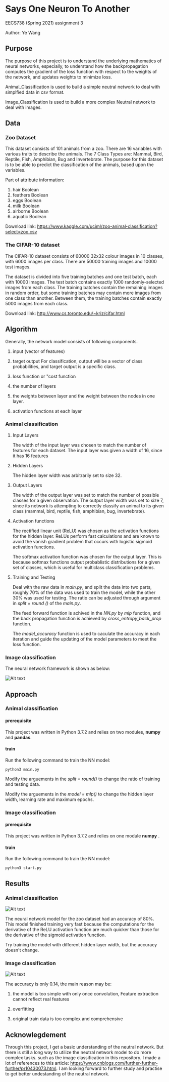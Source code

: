 # Says One Neuron To Another

  EECS738 (Spring 2021) assignment 3

  Author: Ye Wang

## Purpose

The purpose of this project is to understand the underlying mathematics of neural networks, especially, to understand how the backpropagation computes the gradient of the loss function with respect to the weights of the network, and updates weights to minimize loss.

Animal_Classification is used to build a simple neutral network to deal with simplfied data in csv format. 

Image_Classification is used to build a more complex Neutral network to deal with images. 

## Data

### Zoo Dataset

This dataset consists of 101 animals from a zoo. There are 16 variables with various traits to describe the animals. The 7 Class Types are: Mammal, Bird, Reptile, Fish, Amphibian, Bug and Invertebrate. The purpose for this dataset is to be able to predict the classification of the animals, based upon the variables.

Part of attribute information:

1.	hair Boolean
2.	feathers Boolean
3.	eggs Boolean
4.	milk Boolean
5.	airborne Boolean
6.	aquatic Boolean

Download link: https://www.kaggle.com/uciml/zoo-animal-classification?select=zoo.csv

### The CIFAR-10 dataset

The CIFAR-10 dataset consists of 60000 32x32 colour images in 10 classes, with 6000 images per class. There are 50000 training images and 10000 test images.

The dataset is divided into five training batches and one test batch, each with 10000 images. The test batch contains exactly 1000 randomly-selected images from each class. The training batches contain the remaining images in random order, but some training batches may contain more images from one class than another. Between them, the training batches contain exactly 5000 images from each class.

Download link: http://www.cs.toronto.edu/~kriz/cifar.html

## Algorithm


Generally, the network model consists of following conponents.

 1. input (vector of features)
 
 2. target output
   For classification, output will be a vector of class probabilities, and target output is a specific class.
   
 3. loss function or "cost function
 
 4. the number of layers
 
 5. the weights between layer and the weight between the nodes in one layer.
 
 6. activation functions at each layer


### Animal classification


1. Input Layers

    The width of the input layer was chosen to match the number of features for each dataset. The input layer was given a width of 16, since it has 16 features

2. Hidden Layers

    The hidden layer width was arbitrarily set to size 32.

3. Output Layers

    The width of the output layer was set to match the number of possible classes for a given observation. The output layer width was set to size 7, since its network is attempting to correctly classify an animal to its given class (mammal, bird, reptile, fish, amphibian, bug, invertebrate). 

4. Activation functions

    The rectified linear unit (ReLU) was chosen as the activation functions for the hidden layer. ReLUs perform fast calculations and are known to avoid the vanish gradient problem that occurs with logistic sigmoid activation functions.
  
    The softmax activation function was chosen for the output layer. This is because softmax functions output probablistic distributions for a given set of classes, which is useful for multiclass classification problems.

5. Training and Testing

    Deal with the raw data in _main.py_, and split the data into two parts, roughly 70% of the data was used to train the model, while the other 30% was used for testing. The ratio can be adjusted through argument in _split = round ()_ of the _main.py_.
  
    The feed forward function is achived in the _NN.py_ by _mlp_ function, and the back propagation function is achieved by _cross_entropy_back_prop_ function.
  
    The _model_accuracy_ function is used to caculate the accuracy in each iteration and guide the updating of the model parameters to meet the loss function.
  

### Image classification

The neural network framework is shown as below:

![Alt text](https://github.com/yeah61/Says-One-Neuron-to-Another/blob/main/Image_Classification/model%20framework.png)

## Approach

### Animal classification

#### prerequisite

   This project was written in Python 3.7.2 and relies on two modules, **numpy** and **pandas**.

#### train 

   Run the following command to train the NN model:

```
python3 main.py
```

   Modify the arguements in the _split = round()_ to change the ratio of training and testing data.

   Modify the arguements in the _model = mlp()_ to change the hidden layer width, learning rate and maximum epochs.

### Image classification

#### prerequisite

   This project was written in Python 3.7.2 and relies on one module **numpy** .

#### train 

   Run the following command to train the NN model:

```
python3 start.py
```
## Results

### Animal classification

![Alt text](https://github.com/yeah61/Says-One-Neuron-to-Another/blob/main/Animal_Classification/animal_classification_result.png)

The neural network model for the zoo dataset had an accuracy of 80%. This model finished training very fast because the computations for the derivative of the ReLU activation function are much quicker than those for the derivative of the sigmoid activation function.

Try training the model with different hidden layer width, but the accuracy doesn't change.

### Image classification

![Alt text](https://github.com/yeah61/Says-One-Neuron-to-Another/blob/main/Image_Classification/Image_classification_result.png)

The accuracy is only 0.14, the main reason may be: 

1. the model is too simple with only once convolution, Feature extraction cannot reflect real features

2. overfitting

3. original train data is too complex and comprehensive

## Acknowlegdement

Through this project, I get a basic understanding of the neutral network. But there is still a long way to utilize the neutral network model to do more complex tasks.
such as the image classification in this repository. I made a lot of references to this article: 
https://www.cnblogs.com/further-further-further/p/10430073.html. I am looking forward to further study and practise to get better undestanding of the neutral network.
